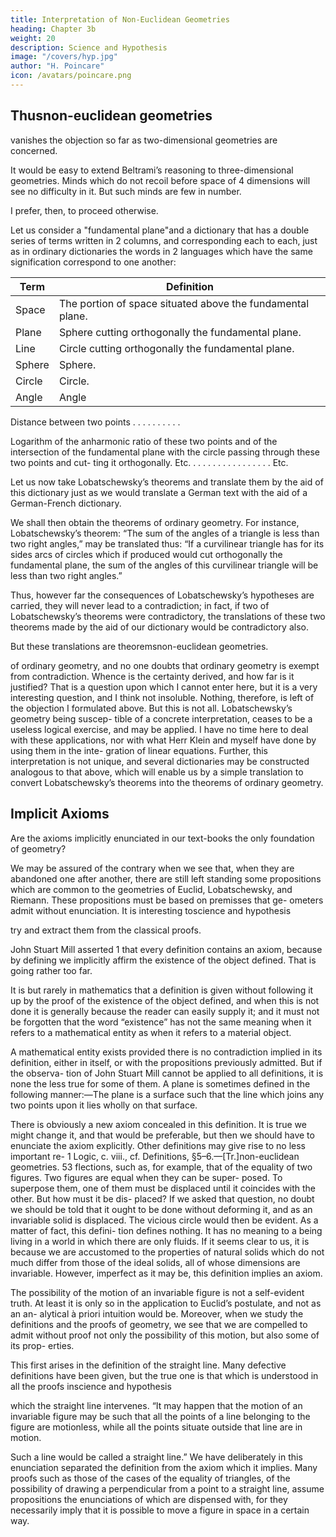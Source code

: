 ```yaml
---
title: Interpretation of Non-Euclidean Geometries
heading: Chapter 3b
weight: 20
description: Science and Hypothesis
image: "/covers/hyp.jpg"
author: "H. Poincare"
icon: /avatars/poincare.png
---
```




## Thusnon-euclidean geometries

vanishes the objection so far as two-dimensional geometries are concerned. 

It would be easy to extend Beltrami’s reasoning to three-dimensional geometries. Minds which do not recoil before space of 4 dimensions will see no difficulty in it. But such minds are few in number. 

I prefer, then, to proceed otherwise. 

Let us consider a "fundamental plane"and a dictionary that has a double series of terms written in 2 columns, and corresponding each to each, just as in ordinary dictionaries the words in 2 languages which have the same signification correspond to one another:


Term | Definition
--- | ---
Space | The portion of space situated above the fundamental plane.
Plane | Sphere cutting orthogonally the fundamental plane.
Line | Circle cutting orthogonally the fundamental plane.
Sphere | Sphere.
Circle |  Circle.
Angle |  Angle 
Distance between two
points . . . . . . . . . .

Logarithm of the anharmonic ratio of these two points
and of the intersection of the fundamental plane with
the circle passing through
these two points and cut-
ting it orthogonally.
Etc. . . . . . . . . . . . . . . . . Etc.


Let us now take Lobatschewsky’s theorems and translate them by the aid of this dictionary just as we would translate a German text with the aid of a German-French dictionary. 

We shall then obtain the theorems of ordinary geometry. For instance, Lobatschewsky’s theorem: “The
sum of the angles of a triangle is less than two right angles,” may be translated thus: “If a curvilinear triangle has for its sides arcs of circles which if produced would cut orthogonally the fundamental plane, the sum of the angles of this curvilinear triangle will be less than
two right angles.” 

Thus, however far the consequences of Lobatschewsky’s hypotheses are carried, they will never
lead to a contradiction; in fact, if two of Lobatschewsky’s
theorems were contradictory, the translations of these
two theorems made by the aid of our dictionary would be
contradictory also. 

But these translations are theoremsnon-euclidean geometries.

of ordinary geometry, and no one doubts that ordinary
geometry is exempt from contradiction. Whence is the
certainty derived, and how far is it justified? That is a
question upon which I cannot enter here, but it is a very
interesting question, and I think not insoluble. Nothing,
therefore, is left of the objection I formulated above. But
this is not all. Lobatschewsky’s geometry being suscep-
tible of a concrete interpretation, ceases to be a useless
logical exercise, and may be applied. I have no time
here to deal with these applications, nor with what Herr
Klein and myself have done by using them in the inte-
gration of linear equations. Further, this interpretation is
not unique, and several dictionaries may be constructed
analogous to that above, which will enable us by a simple
translation to convert Lobatschewsky’s theorems into the
theorems of ordinary geometry.

## Implicit Axioms

Are the axioms implicitly enunciated in our text-books the only foundation of geometry?

We may be assured of the contrary when we see that,
when they are abandoned one after another, there are
still left standing some propositions which are common to
the geometries of Euclid, Lobatschewsky, and Riemann.
These propositions must be based on premisses that ge-
ometers admit without enunciation. It is interesting toscience and hypothesis

try and extract them from the classical proofs.

John Stuart Mill asserted 1 that every definition contains an axiom, because by defining we implicitly affirm the existence of the object defined. That is going rather
too far. 

It is but rarely in mathematics that a definition is given without following it up by the proof of the existence of the object defined, and when this is not done it
is generally because the reader can easily supply it; and
it must not be forgotten that the word “existence” has
not the same meaning when it refers to a mathematical
entity as when it refers to a material object.

A mathematical entity exists provided there is no contradiction implied in its definition, either in itself, or with the propositions previously admitted. But if the observa-
tion of John Stuart Mill cannot be applied to all definitions, it is none the less true for some of them. A plane is sometimes defined in the following manner:—The plane
is a surface such that the line which joins any two points
upon it lies wholly on that surface. 

There is obviously a new axiom concealed in this definition. It is true
we might change it, and that would be preferable, but
then we should have to enunciate the axiom explicitly.
Other definitions may give rise to no less important re-
1
Logic, c. viii., cf. Definitions, §5–6.—[Tr.]non-euclidean geometries.
53
flections, such as, for example, that of the equality of two
figures. Two figures are equal when they can be super-
posed. To superpose them, one of them must be displaced
until it coincides with the other. But how must it be dis-
placed? If we asked that question, no doubt we should
be told that it ought to be done without deforming it,
and as an invariable solid is displaced. The vicious circle
would then be evident. As a matter of fact, this defini-
tion defines nothing. It has no meaning to a being living
in a world in which there are only fluids. If it seems clear
to us, it is because we are accustomed to the properties
of natural solids which do not much differ from those of
the ideal solids, all of whose dimensions are invariable.
However, imperfect as it may be, this definition implies
an axiom. 

The possibility of the motion of an invariable figure is not a self-evident truth. At least it is only so in the application to Euclid’s postulate, and not as an an-
alytical à priori intuition would be. Moreover, when we
study the definitions and the proofs of geometry, we see
that we are compelled to admit without proof not only
the possibility of this motion, but also some of its prop-
erties. 

This first arises in the definition of the straight line. Many defective definitions have been given, but the
true one is that which is understood in all the proofs inscience and hypothesis

which the straight line intervenes. “It may happen that the motion of an invariable figure may be such that all the points of a line belonging to the figure are motionless, while all the points situate outside that line are in motion. 

Such a line would be called a straight line.” We have deliberately in this enunciation separated the definition from the axiom which it implies. Many proofs such as those of the cases of the equality of triangles, of the possibility of drawing a perpendicular from a point to a straight line, assume propositions the enunciations of which are dispensed with, for they necessarily imply that it is possible to move a figure in space in a certain way.


